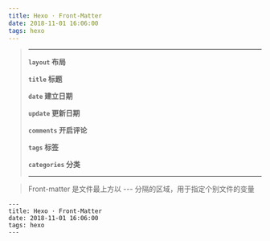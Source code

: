 ```yaml
---
title: Hexo · Front-Matter
date: 2018-11-01 16:06:00
tags: hexo
---
```


> ---
> **`layout` 布局**
>
> **`title` 标题**
>
> **`date` 建立日期**
>
> **`update` 更新日期**
>
> **`comments` 开启评论**
>
> **`tags` 标签**
>
> **`categories` 分类**
> 
> ---

<!-- more -->

> Front-matter 是文件最上方以 --- 分隔的区域，用于指定个别文件的变量

  ```
  ---
  title: Hexo · Front-Matter
  date: 2018-11-01 16:06:00
  tags: hexo
  ---
  ```